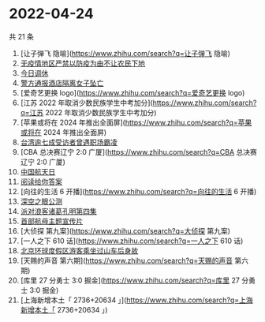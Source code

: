 # 2022-04-24

共 21 条

<!-- BEGIN ZHIHUSEARCH -->
<!-- 最后更新时间 Sun Apr 24 2022 13:06:50 GMT+0800 (China Standard Time) -->
1. [让子弹飞 隐喻](https://www.zhihu.com/search?q=让子弹飞 隐喻)
1. [无疫情地区严禁以防疫为由不让农民下地](https://www.zhihu.com/search?q=无疫情地区严禁以防疫为由不让农民下地)
1. [今日调休](https://www.zhihu.com/search?q=今日调休)
1. [警方通报酒店隔离女子坠亡](https://www.zhihu.com/search?q=警方通报酒店隔离女子坠亡)
1. [爱奇艺更换 logo](https://www.zhihu.com/search?q=爱奇艺更换 logo)
1. [江苏 2022 年取消少数民族学生中考加分](https://www.zhihu.com/search?q=江苏 2022 年取消少数民族学生中考加分)
1. [苹果或将在 2024 年推出全面屏](https://www.zhihu.com/search?q=苹果或将在 2024 年推出全面屏)
1. [台湾逾七成受访者曾遇职场霸凌](https://www.zhihu.com/search?q=台湾逾七成受访者曾遇职场霸凌)
1. [CBA 总决赛辽宁 2:0 广厦](https://www.zhihu.com/search?q=CBA 总决赛辽宁 2:0 广厦)
1. [中国航天日](https://www.zhihu.com/search?q=中国航天日)
1. [阅读给你答案](https://www.zhihu.com/search?q=阅读给你答案)
1. [向往的生活 6 开播](https://www.zhihu.com/search?q=向往的生活 6 开播)
1. [深空之眼公测](https://www.zhihu.com/search?q=深空之眼公测)
1. [派对浪客诸葛孔明第四集](https://www.zhihu.com/search?q=派对浪客诸葛孔明第四集)
1. [首部航母主题宣传片](https://www.zhihu.com/search?q=首部航母主题宣传片)
1. [大侦探 第九案](https://www.zhihu.com/search?q=大侦探 第九案)
1. [一人之下 610 话](https://www.zhihu.com/search?q=一人之下 610 话)
1. [北京环球度假区游客乘坐过山车后身故](https://www.zhihu.com/search?q=北京环球度假区游客乘坐过山车后身故)
1. [天赐的声音 第六期](https://www.zhihu.com/search?q=天赐的声音 第六期)
1. [库里 27 分勇士 3:0 掘金](https://www.zhihu.com/search?q=库里 27 分勇士 3:0 掘金)
1. [上海新增本土「 2736+20634 」](https://www.zhihu.com/search?q=上海新增本土「 2736+20634 」)
<!-- END ZHIHUSEARCH -->
